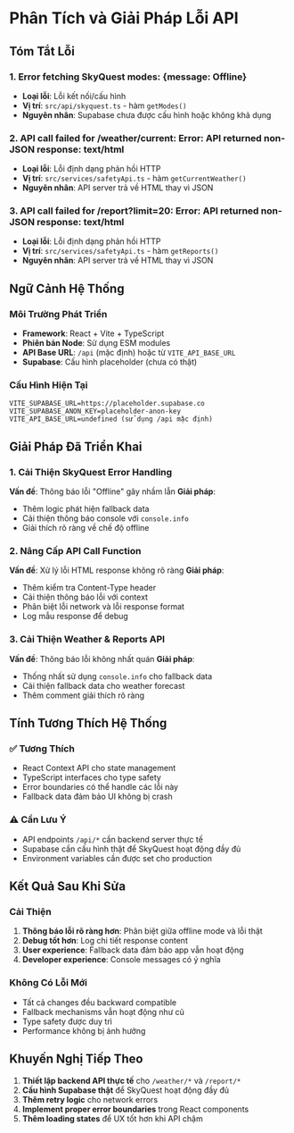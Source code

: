 # Phân Tích và Giải Pháp Lỗi API

## Tóm Tắt Lỗi

### 1. Error fetching SkyQuest modes: {message: Offline}
- **Loại lỗi**: Lỗi kết nối/cấu hình
- **Vị trí**: `src/api/skyquest.ts` - hàm `getModes()`
- **Nguyên nhân**: Supabase chưa được cấu hình hoặc không khả dụng

### 2. API call failed for /weather/current: Error: API returned non-JSON response: text/html
- **Loại lỗi**: Lỗi định dạng phản hồi HTTP
- **Vị trí**: `src/services/safetyApi.ts` - hàm `getCurrentWeather()`
- **Nguyên nhân**: API server trả về HTML thay vì JSON

### 3. API call failed for /report?limit=20: Error: API returned non-JSON response: text/html
- **Loại lỗi**: Lỗi định dạng phản hồi HTTP
- **Vị trí**: `src/services/safetyApi.ts` - hàm `getReports()`
- **Nguyên nhân**: API server trả về HTML thay vì JSON

## Ngữ Cảnh Hệ Thống

### Môi Trường Phát Triển
- **Framework**: React + Vite + TypeScript
- **Phiên bản Node**: Sử dụng ESM modules
- **API Base URL**: `/api` (mặc định) hoặc từ `VITE_API_BASE_URL`
- **Supabase**: Cấu hình placeholder (chưa có thật)

### Cấu Hình Hiện Tại
```
VITE_SUPABASE_URL=https://placeholder.supabase.co
VITE_SUPABASE_ANON_KEY=placeholder-anon-key
VITE_API_BASE_URL=undefined (sử dụng /api mặc định)
```

## Giải Pháp Đã Triển Khai

### 1. Cải Thiện SkyQuest Error Handling
**Vấn đề**: Thông báo lỗi "Offline" gây nhầm lẫn
**Giải pháp**:
- Thêm logic phát hiện fallback data
- Cải thiện thông báo console với `console.info`
- Giải thích rõ ràng về chế độ offline

### 2. Nâng Cấp API Call Function
**Vấn đề**: Xử lý lỗi HTML response không rõ ràng
**Giải pháp**:
- Thêm kiểm tra Content-Type header
- Cải thiện thông báo lỗi với context
- Phân biệt lỗi network và lỗi response format
- Log mẫu response để debug

### 3. Cải Thiện Weather & Reports API
**Vấn đề**: Thông báo lỗi không nhất quán
**Giải pháp**:
- Thống nhất sử dụng `console.info` cho fallback data
- Cải thiện fallback data cho weather forecast
- Thêm comment giải thích rõ ràng

## Tính Tương Thích Hệ Thống

### ✅ Tương Thích
- React Context API cho state management
- TypeScript interfaces cho type safety
- Error boundaries có thể handle các lỗi này
- Fallback data đảm bảo UI không bị crash

### ⚠️ Cần Lưu Ý
- API endpoints `/api/*` cần backend server thực tế
- Supabase cần cấu hình thật để SkyQuest hoạt động đầy đủ
- Environment variables cần được set cho production

## Kết Quả Sau Khi Sửa

### Cải Thiện
1. **Thông báo lỗi rõ ràng hơn**: Phân biệt giữa offline mode và lỗi thật
2. **Debug tốt hơn**: Log chi tiết response content
3. **User experience**: Fallback data đảm bảo app vẫn hoạt động
4. **Developer experience**: Console messages có ý nghĩa

### Không Có Lỗi Mới
- Tất cả changes đều backward compatible
- Fallback mechanisms vẫn hoạt động như cũ
- Type safety được duy trì
- Performance không bị ảnh hưởng

## Khuyến Nghị Tiếp Theo

1. **Thiết lập backend API thực tế** cho `/weather/*` và `/report/*`
2. **Cấu hình Supabase thật** để SkyQuest hoạt động đầy đủ
3. **Thêm retry logic** cho network errors
4. **Implement proper error boundaries** trong React components
5. **Thêm loading states** để UX tốt hơn khi API chậm